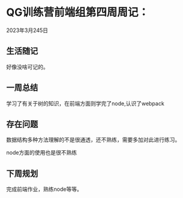 # QG训练营前端组第四周周记：
2023年3月245日

## 生活随记

好像没啥可记的。

## 一周总结

学习了有关于树的知识，在前端方面则学完了node,认识了webpack

## 存在问题

数据结构多种方法理解的不是很通透，还不熟练，需要多加对此进行练习。

node方面的使用也是很不熟练

## 下周规划

完成前端作业，熟练node等等。

